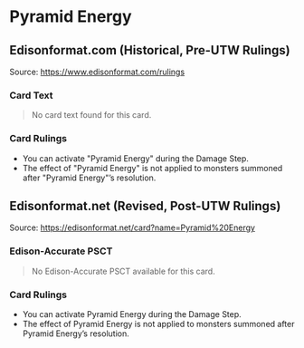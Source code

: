 # Pyramid Energy

## Edisonformat.com (Historical, Pre-UTW Rulings)

Source: https://www.edisonformat.com/rulings

### Card Text

> No card text found for this card.

### Card Rulings

*   You can activate "Pyramid Energy" during the Damage Step.
*   The effect of "Pyramid Energy" is not applied to monsters summoned after "Pyramid Energy"’s resolution.

## Edisonformat.net (Revised, Post-UTW Rulings)

Source: https://edisonformat.net/card?name=Pyramid%20Energy

### Edison-Accurate PSCT

> No Edison-Accurate PSCT available for this card.

### Card Rulings

*   You can activate Pyramid Energy during the Damage Step.
*   The effect of Pyramid Energy is not applied to monsters summoned after Pyramid Energy’s resolution.
            
